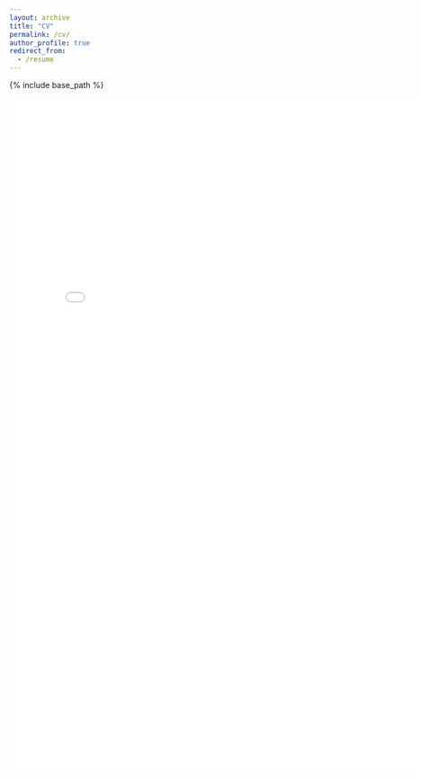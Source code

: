 ```yaml
---
layout: archive
title: "CV"
permalink: /cv/
author_profile: true
redirect_from:
  - /resume
---
```


{% include base_path %}

<iframe src="/files/Lejun Min CV.pdf" style="width: 800px;height: 1200px;border: none;"></iframe>
